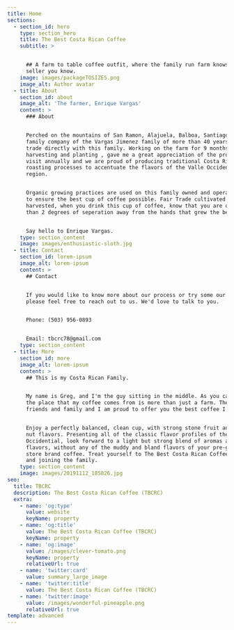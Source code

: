 ```yaml
---
title: Home
sections:
  - section_id: hero
    type: section_hero
    title: The Best Costa Rican Coffee
    subtitle: >


      ## A farm to table coffee outfit, where the family run farm knows the same
      seller you know.
    image: images/packageTOSIZE5.png
    image_alt: Author avatar
  - title: About
    section_id: about
    image_alt: 'The farmer, Enrique Vargas'
    content: >
      ### About


      Perched on the mountains of San Ramon, Alajuela, Balboa, Santiago. A proud
      family company of the Vargas Jimenez family of more than 40 years. We
      trade directly with this family. Working on the farm for 9 months +,
      harvesting and planting , gave me a great appreciation of the process. We
      visit annually and we are proud of producing traditional Costa Rican
      roasting processes to accentuate the flavors of the Valle Occidental
      region.


      Organic growing practices are used on this family owned and operated farm
      to ensure the best cup of coffee possible. Fair Trade cultivated and
      harvested, when you drink this cup of coffee, know that you are often less
      than 2 degrees of seperation away from the hands that grew the beans.


      Say hello to Enrique Vargas.
    type: section_content
    image: images/enthusiastic-sloth.jpg
  - title: Contact
    section_id: lorem-ipsum
    image_alt: lorem-ipsum
    content: >
      ## Contact


      If you would like to know more about our process or try some our beans,
      please feel free to reach out to us. We'd love to talk to you.


      Phone: (503) 956-0893


      Email: tbcrc78@gmail.com
    type: section_content
  - title: More
    section_id: more
    image_alt: lorem-ipsum
    content: >
      ## This is my Costa Rican Family.


      My name is Greg, and I'm the guy sitting in the middle. As you can see,
      the place that my coffee comes from is more than just a farm. They are my
      friends and family and I am proud to offer you the best coffee I know of.


      Enjoy a perfectly balanced, clean cup, with strong stone fruit and toasted
      nut flavors. Presenting all of the classic flavor profiles of the Valle
      Occidential, look forward to a light but strong blend of aromas and
      flavors, without any of the muddy and bland flavors of your pre-ground
      store brand coffee. Treat yourself to The Best Costa Rican Coffee I know,
      and joining the family.
    type: section_content
    image: images/20191112_185826.jpg
seo:
  title: TBCRC
  description: The Best Costa Rican Coffee (TBCRC)
  extra:
    - name: 'og:type'
      value: website
      keyName: property
    - name: 'og:title'
      value: The Best Costa Rican Coffee (TBCRC)
      keyName: property
    - name: 'og:image'
      value: /images/clever-tomato.png
      keyName: property
      relativeUrl: true
    - name: 'twitter:card'
      value: summary_large_image
    - name: 'twitter:title'
      value: The Best Costa Rican Coffee (TBCRC)
    - name: 'twitter:image'
      value: /images/wonderful-pineapple.png
      relativeUrl: true
template: advanced
---
```

